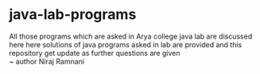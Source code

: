 # java-lab-programs
All those programs which are asked in Arya college java lab are discussed here 
 here solutions of java programs asked in lab are provided and this repository get update as further questions are given
 <br>
  ~ author  Niraj Ramnani 
